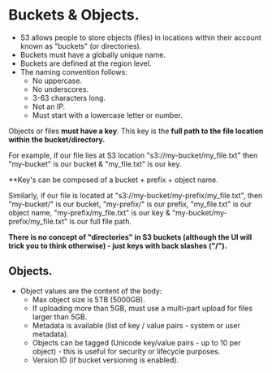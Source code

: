 # **Buckets & Objects.**

* S3 allows people to store objects (files) in locations within their account known as "buckets" (or directories).
* Buckets must have a globally unique name.
* Buckets are defined at the region level.
* The naming convention follows:
    * No uppercase.
    * No underscores.
    * 3-63 characters long.
    * Not an IP.
    * Must start with a lowercase letter or number.

Objects or files **must have a key**. This key is the **full path to the file location within the bucket/directory.**

For example, if our file lies at S3 location "s3://my-bucket/my_file.txt" then "my-bucket" is our bucket & "my_file.txt" is our key.

**Key's can be composed of a bucket + prefix + object name.

Similarly, if our file is located at "s3://my-bucket/my-prefix/my_file.txt", then "my-bucket/" is our bucket, "my-prefix/" is our prefix, "my_file.txt" is our object name, "my-prefix/my_file.txt" is our key & "my-bucket/my-prefix/my_file.txt" is our full file path.

**There is no concept of "directories" in S3 buckets (although the UI will trick you to think otherwise) - just keys with back slashes ("/").**

## **Objects.**

* Object values are the content of the body:
    * Max object size is 5TB (5000GB).
    * If uploading more than 5GB, must use a multi-part upload for files larger than 5GB.
    * Metadata is available (list of key / value pairs - system or user metadata).
    * Objects can be tagged (Unicode key/value pairs - up to 10 per object) - this is useful for security or lifecycle purposes.
    * Version ID (if bucket versioning is enabled).


